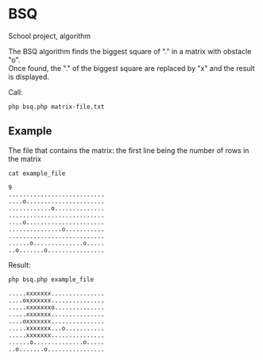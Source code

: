# BSQ
School project, algorithm

The BSQ algorithm finds the biggest square of "." in a matrix with obstacle "o".<br />
Once found, the "." of the biggest square are replaced by "x" and the result is displayed.

Call:
```shel
php bsq.php matrix-file.txt
```

## Example

The file that contains the matrix:
the first line being the number of rows in the matrix
```shell
cat example_file

9
...........................
....o......................
............o..............
...........................
....o......................
...............o...........
...........................
......o..............o.....
..o.......o................
```

Result:
```shell
php bsq.php example_file

.....xxxxxxx...............
....oxxxxxxx...............
.....xxxxxxxo..............
.....xxxxxxx...............
....oxxxxxxx...............
.....xxxxxxx...o...........
.....xxxxxxx...............
......o..............o.....
..o.......o................
```
